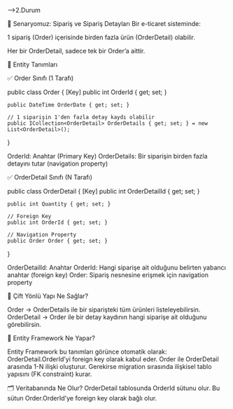 ﻿-->2.Durum

🎯 Senaryomuz: Sipariş ve Sipariş Detayları
Bir e-ticaret sisteminde:

1 sipariş (Order) içerisinde birden fazla ürün (OrderDetail) olabilir.

Her bir OrderDetail, sadece tek bir Order’a aittir.

🧱 Entity Tanımları

✅ Order Sınıfı (1 Tarafı)

public class Order
{
    [Key]
    public int OrderId { get; set; }

    public DateTime OrderDate { get; set; }

    // 1 siparişin 1'den fazla detay kaydı olabilir
    public ICollection<OrderDetail> OrderDetails { get; set; } = new List<OrderDetail>();
}

OrderId: Anahtar (Primary Key)
OrderDetails: Bir siparişin birden fazla detayını tutar (navigation property)

✅ OrderDetail Sınıfı (N Tarafı)

public class OrderDetail
{
    [Key]
    public int OrderDetailId { get; set; }

    public int Quantity { get; set; }

    // Foreign Key
    public int OrderId { get; set; }

    // Navigation Property
    public Order Order { get; set; }
}

OrderDetailId: Anahtar
OrderId: Hangi siparişe ait olduğunu belirten yabancı anahtar (foreign key)
Order: Sipariş nesnesine erişmek için navigation property

🔁 Çift Yönlü Yapı Ne Sağlar?

Order → OrderDetails ile bir siparişteki tüm ürünleri listeleyebilirsin.
OrderDetail → Order ile bir detay kaydının hangi siparişe ait olduğunu görebilirsin.

🧠 Entity Framework Ne Yapar?

Entity Framework bu tanımları görünce otomatik olarak:
OrderDetail.OrderId’yi foreign key olarak kabul eder.
Order ile OrderDetail arasında 1-N ilişki oluşturur.
Gerekirse migration sırasında ilişkisel tablo yapısını (FK constraint) kurar.

🗂️ Veritabanında Ne Olur?
OrderDetail tablosunda OrderId sütunu olur.
Bu sütun Order.OrderId'ye foreign key olarak bağlı olur.